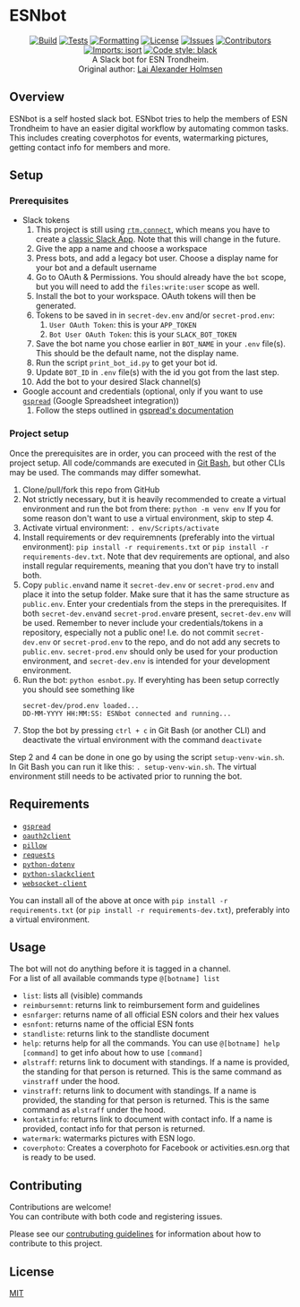 # ESNbot
<div align="center">

[![Build](https://github.com/ESN-Trondheim/ESNbot/actions/workflows/build.yml/badge.svg)](https://github.com/ESN-Trondheim/ESNbot/actions/workflows/build.yml)
[![Tests](https://github.com/ESN-Trondheim/ESNbot/actions/workflows/test.yml/badge.svg)](https://github.com/ESN-Trondheim/ESNbot/actions/workflows/test.yml)
[![Formatting](https://github.com/ESN-Trondheim/ESNbot/actions/workflows/formatting.yml/badge.svg)](https://github.com/ESN-Trondheim/ESNbot/actions/workflows/formatting.yml)
[![License](https://img.shields.io/github/license/ESN-Trondheim/ESNbot)](https://github.com/ESN-Trondheim/ESNbot/blob/master/LICENSE)
[![Issues](https://img.shields.io/github/issues/ESN-Trondheim/ESNbot)](https://github.com/ESN-Trondheim/ESNbot/issues)
[![Contributors](https://img.shields.io/github/contributors/ESN-Trondheim/ESNbot)](https://github.com/ESN-Trondheim/ESNbot/graphs/contributors)
[![Imports: isort](https://img.shields.io/badge/%20imports-isort-%231674b1?style=flat&labelColor=ef8336)](https://pycqa.github.io/isort/)
[![Code style: black](https://img.shields.io/badge/code%20style-black-000000.svg)](https://github.com/psf/black)\
A Slack bot for ESN Trondheim.\
Original author: [Lai Alexander Holmsen](https://github.com/LaiAlexander)

</div>


## Overview
ESNbot is a self hosted slack bot. ESNbot tries to help the members of ESN Trondheim to have an easier digital workflow by automating common tasks.
This includes creating coverphotos for events, watermarking pictures, getting contact info for members and more.


## Setup
### Prerequisites
* Slack tokens
    1. This project is still using [`rtm.connect`](https://api.slack.com/methods/rtm.connect), which means you have to create a [classic Slack App](https://api.slack.com/apps?new_classic_app=1). Note that this will change in the future.
    2. Give the app a name and choose a workspace
    3. Press bots, and add a legacy bot user. Choose a display name for your bot and a default username
    3. Go to OAuth & Permissions. You should already have the `bot` scope, but you will need to add the `files:write:user` scope as well.
    4. Install the bot to your workspace. OAuth tokens will then be generated.
    5. Tokens to be saved in in `secret-dev.env` and/or `secret-prod.env`:
        1. `User OAuth Token`: this is your `APP_TOKEN`
        2.  `Bot User OAuth Token`: this is your `SLACK_BOT_TOKEN`
    6. Save the bot name you chose earlier in `BOT_NAME` in your `.env` file(s). This should be the default name, not the display name.
    7. Run the script `print_bot_id.py` to get your bot id.
    8. Update `BOT_ID` in `.env` file(s) with the id you got from the last step.
    9. Add the bot to your desired Slack channel(s)
* Google account and credentials (optional, only if you want to use [`gspread`](https://github.com/burnash/gspread) (Google Spreadsheet integration))
    1. Follow the steps outlined in [gspread's documentation](https://docs.gspread.org/en/latest/oauth2.html)


### Project setup
Once the prerequisites are in order, you can proceed with the rest of the project setup. All code/commands are executed in  [Git Bash](https://gitforwindows.org/), but other CLIs may be used. The commands may differ somewhat.

1. Clone/pull/fork this repo from GitHub
2. Not strictly necessary, but it is heavily recommended to create a virtual environment and run the bot from there: `python -m venv env`
If you for some reason don't want to use a virtual environment, skip to step 4.
3. Activate virtual environment: `. env/Scripts/activate`
4. Install requirements or dev requiremnents (preferably into the virtual environment): `pip install -r requirements.txt` or `pip install -r requirements-dev.txt`.
Note that dev requirements are optional, and also install regular requirements, meaning that you don't have try to install both.
5. Copy `public.env`and name it `secret-dev.env` or `secret-prod.env` and place it into the setup folder. Make sure that it has the same structure as `public.env`. Enter your credentials from the steps in the prerequisites. If both `secret-dev.env`and `secret-prod.env`are present, `secret-dev.env` will be used. Remember to never include your credentials/tokens in a repository, especially not a public one! I.e. do not commit `secret-dev.env` or `secret-prod.env` to the repo, and do not add any secrets to `public.env`.
`secret-prod.env` should only be used for your production environment, and `secret-dev.env` is intended for your development environment.
6. Run the bot: `python esnbot.py`. If everyhting has been setup correctly you should see something like
    ```
    secret-dev/prod.env loaded...
    DD-MM-YYYY HH:MM:SS: ESNbot connected and running...
    ```
7. Stop the bot by pressing `ctrl + c` in Git Bash (or another CLI) and deactivate the virtual environment with the command `deactivate` 

Step 2 and 4 can be done in one go by using the script `setup-venv-win.sh`. In Git Bash you can run it like this: `. setup-venv-win.sh`.
The virtual environment still needs to be activated prior to running the bot.


## Requirements
* [`gspread`](https://github.com/burnash/gspread)
* [`oauth2client`](https://github.com/google/oauth2client/)
* [`pillow`](https://github.com/python-pillow/Pillow)
* [`requests`](https://github.com/requests/requests)
* [`python-dotenv`](https://github.com/slackapi/python-slackclient)
* [`python-slackclient`](https://github.com/slackapi/python-slackclient)
* [`websocket-client`](https://github.com/slackapi/python-slackclient)

You can install all of the above at once with `pip install -r requirements.txt` (or `pip install -r requirements-dev.txt`), preferably into a virtual environment.


## Usage
The bot will not do anything before it is tagged in a channel.\
For a list of all available commands type `@[botname] list`
* `list`: lists all (visible) commands
* `reimbursemnt`: returns link to reimbursement form and guidelines
* `esnfarger`: returns name of all official ESN colors and their hex values
* `esnfont`: returns name of the official ESN fonts
* `standliste`: returns link to the standliste document
* `help`: returns help for all the commands. You can use `@[botname] help [command]` to get info about how to use `[command]`
* `ølstraff`: returns link to document with standings. If a name is provided, the standing for that person is returned. This is the same command as `vinstraff` under the hood.
* `vinstraff`: returns link to document with standings. If a name is provided, the standing for that person is returned. This is the same command as `ølstraff` under the hood.
* `kontaktinfo`: returns link to document with contact info. If a name is provided, contact info for that person is returned.
* `watermark`: watermarks pictures with ESN logo.
* `coverphoto`: Creates a coverphoto for Facebook or activities.esn.org that is ready to be used.


## Contributing
Contributions are welcome!\
You can contribute with both code and registering issues.

Please see our [contrubuting guidelines](CONTRIBUTING.md) for information about how to contribute to this project.


## License
[MIT](https://choosealicense.com/licenses/mit/)